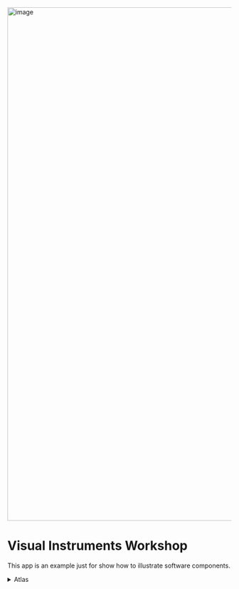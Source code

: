 
<img width="1152" alt="image" src="https://user-images.githubusercontent.com/17634377/210700146-0c5de1bf-115f-4a26-8020-36b8cdb09284.png">

# Visual Instruments Workshop

This app is an example just for show how to illustrate software components.

<details>
  <summary> Atlas </summary>
  
  > Atlas is an authorizer flow for transactions. It's just an application example.
  
  Important Terms:
  
  - `Account`: It's the only account available, this entity will save some information: `active`, `available limit`, `violations`, and `authorized transactions`.
  - `Transaction`: This will affect the account available params through be processed in the authorizer: `merchant`, `amount`, `time`.
  - `Authorizer`: This module will update the `account` by process `transactions`. This module includes some business rules to keep in mind.

</details>
